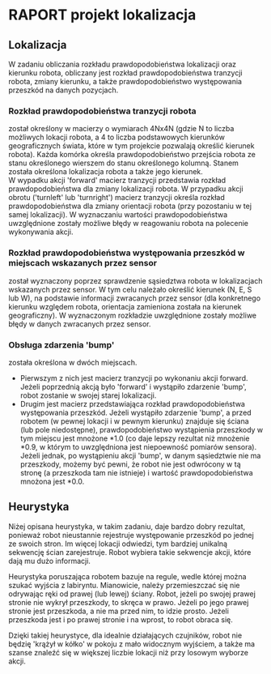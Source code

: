 # RAPORT projekt lokalizacja


## Lokalizacja

W zadaniu obliczania rozkładu prawdopodobieństwa lokalizacji oraz kierunku robota,
obliczany jest rozkład prawdopodobieństwa tranzycji robota, zmiany kierunku,
 a także prawdopodobieństwo występowania przeszkód na danych pozycjach. 

### Rozkład prawdopodobieństwa tranzycji robota
został określony w macierzy o wymiarach 4Nx4N (gdzie N to liczba możliwych lokacji robota, 
a 4 to liczba podstawowych kierunków geograficznych świata,
 które w tym projekcie pozwalają określić kierunek robota).
Każda komórka określa prawdopodobieństwo przejścia robota ze stanu określonego wierszem do stanu określonego kolumną. 
Stanem została określona lokalizacja robota a także jego kierunek.  
W wypadku akcji 'forward' macierz tranzycji przedstawia rozkład prawdopodobieństwa dla zmiany lokalizacji robota. 
W przypadku akcji obrotu ('turnleft' lub 'turnright') macierz tranzycji określa rozkład 
prawdopodobieństwa dla zmiany orientacji robota (przy pozostaniu w tej samej lokalizacji). 
W wyznaczaniu wartości prawdopodobieństwa uwzględnione zostały możliwe błędy w reagowaniu robota
 na polecenie wykonywania akcji.


### Rozkład prawdopodobieństwa występowania przeszkód w miejscach wskazanych przez sensor
został wyznaczony poprzez sprawdzenie sąsiedztwa robota w lokalizacjach wskazanych przez sensor. 
W tym celu należało określić kierunek (N, E, S  lub W), na podstawie informacji zwracanych przez sensor 
(dla konkretnego kierunku względem robota, orientacja zamieniona została na kierunek geograficzny).
W wyznaczonym rozkładzie uwzględnione zostały możliwe błędy w danych zwracanych przez sensor. 

### Obsługa zdarzenia 'bump'
została określona w dwóch miejscach. 
* Pierwszym z nich jest macierz tranzycji po wykonaniu akcji forward.
 Jeżeli poprzednią akcją było 'forward' i wystąpiło zdarzenie 'bump', 
 robot zostanie w swojej starej lokalizacji.
* Drugim jest macierz przedstawiająca rozkład prawdopodobieństwa występowania przeszkód. Jeżeli wystąpiło zdarzenie 'bump',
a przed robotem (w pewnej lokacji i w pewnym kierunku) znajduje się ściana (lub pole niedostępne), 
prawdopodobieństwo wystąpienia przeszkody w tym miejscu jest mnożone *1.0 (co daje lepszy rezultat niż mnożenie *0.9,
w którym to uwzględniona jest niepoewność pomiarów sensora). Jeżeli jednak, po wystąpieniu akcji 'bump', w danym sąsiedztwie
nie ma przeszkody, możemy być pewni, że robot nie jest odwrócony w tą stronę (a przeszkoda tam nie istnieje) i wartość
prawdopodobieństwa mnożona jest *0.0.  
## Heurystyka
Niżej opisana heurystyka, w takim zadaniu, daje bardzo dobry rezultat, ponieważ robot nieustannie rejestruje 
występowanie przeszkód po jednej ze swoich stron. Im więcej lokacji odwiedzi, 
tym bardziej unikalną sekwencję ścian zarejestruje. 
Robot wybiera takie sekwencje akcji, które dają mu dużo informacji.

Heurystyka poruszająca robotem bazuje na regule, wedle której można szukać wyjścia z labiryntu. Mianowicie, 
należy przemieszczać się nie odrywając ręki od prawej (lub lewej) ściany. 
Robot, jeżeli po swojej prawej stronie nie wykrył przeszkody, to skręca w prawo.
Jeżeli po jego prawej stronie jest przeszkoda, a nie ma przed nim, to idzie prosto.
Jeżeli przeszkoda jest i po prawej stronie i na wprost, to robot obraca się. 

Dzięki takiej heurystyce, dla idealnie działających czujników, robot nie będzię 'krążył w kółko' 
w pokoju z mało widocznym wyjściem, a także ma szanse znaleźć się w większej liczbie lokacji niż przy losowym wyborze akcji.
